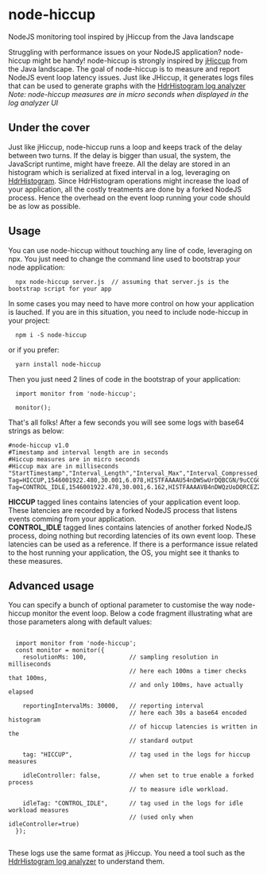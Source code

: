 # node-hiccup
NodeJS monitoring tool inspired by jHiccup from the Java landscape

Struggling with performance issues on your NodeJS application? node-hiccup might be handy!
node-hiccup is strongly inspired by [jHiccup](https://github.com/giltene/jHiccup) from the Java landscape. The goal of node-hiccup is to measure and report NodeJS event loop latency issues. Just like JHiccup, it generates logs files that can be used to generate graphs with the [HdrHistogram log analyzer](https://hdrhistogram.github.io/HdrHistogramJSDemo/logparser.html) 
*Note: node-hiccup measures are in micro seconds when displayed in the log analyzer UI*

## Under the cover 
Just like jHiccup, node-hiccup runs a loop and keeps track of the delay between two turns. If the delay is bigger than usual, the system, the JavaScript runtime, might have freeze. All the delay are stored in an histogram which is serialized at fixed interval in a log, leveraging on [HdrHistogram](https://github.com/HdrHistogram/HdrHistogramJS). Since HdrHistogram operations might increase the load of your application, all the costly treatments are done by a forked NodeJS process. Hence the overhead on the event loop running your code should be as low as possible. 

## Usage

You can use node-hiccup without touching any line of code, leveraging on npx. You just need to change the command line used to bootstrap your node application:

```
  npx node-hiccup server.js  // assuming that server.js is the bootstrap script for your app

```

In some cases you may need to have more control on how your application is lauched. 
If you are in this situation, you need to include node-hiccup in your project:
```
  npm i -S node-hiccup
```
or if you prefer:
```
  yarn install node-hiccup
```

Then you just need 2 lines of code in the bootstrap of your application:
```
  import monitor from 'node-hiccup';

  monitor();
```

That's all folks!
After a few seconds you will see some logs with base64 strings as below:
```
#node-hiccup v1.0
#Timestamp and interval length are in seconds
#Hiccup measures are in micro seconds
#Hiccup max are in milliseconds
"StartTimestamp","Interval_Length","Interval_Max","Interval_Compressed_Histogram"
Tag=HICCUP,1546001922.480,30.001,6.078,HISTFAAAAU54nDWSwUrDQBCGN/9uCCGGEoqUUkMppZRSShEp4kGkeCiliBQR8SQePfoOvoGP6Nln0G8mmmWWnX9m/pn9N2cfn/0QlEIIGRZD92Vh/OPfv39S60pLFTqq0lDP2FqaAC10rZ4a7fSV6TvDf9E7WKNckYK+FFgVVuLWknuliLB1SZxzhRQsuwBpvNAqgOmV/y1yCoCByImeOVLLKuFdWnErnTLOKHXxoc41hy1qncaONFqlPbc4aJqM0fpU7COqajIu8W85LWhz1JbYVtYyp3KAF3UDY64xDKVWxDac+1RP7DI2cEtTH/JJr7qH2XIi4J0FSoADtpczFnBeYI/YrgOj3hjBb1eieoDwwUUOmjHNDHxjOp7Kp6rtYPqtGGxuChTJVAUeShVK9AADqFG32JT2Ax/EH6c2wcidpjU/ArVKFU/hDZgil4tZ6heLoCJz
Tag=CONTROL_IDLE,1546001922.478,30.001,6.162,HISTFAAAAVB4nDWQzUoDQRCEZ2pnsyzDsIQlLmENIQSREMSDBJEgHkIQEU8iHn0Gjx5FQTz7FD6C+GSe9JsO7s8w3dVV3V37rx+tc/7HcfAXbvd4N/215z/eW8qFTpWupWNdKqlX1D33Qo1WdjqRLHXAeSYdqeYyVBcKXYG3OiT35XWesUdN9eZ1ozuAxB/RdrAdb5iSQi+UJIVOaWCtpWJAJndRhybfXCMVIZJryOZzKLRrYyVpAXUOOVeWAAtwBzlqDIxEAthCtChRk99GJzZVpwt2adHo8yhLVCsbtWTwb69bPaFDNLY1XJ4ob6BQESa6Ra0pLwzMU9I+V9eiA8wNLd69Pj1ttpQ9ez3AwtceygRn19w2IBFmg2EdC4+JO3ROFTZ5fwodyexfGSZAxqg1M0P60HBDoLDBXWiB8nYjszUMGPfF483K2s5YMw3w3iz/A6e9I68=
```

**HICCUP** tagged lines contains latencies of your application event loop. These latencies are recorded by a forked NodeJS process that listens events comming from your application.  
**CONTROL_IDLE** tagged lines contains latencies of another forked NodeJS process, doing nothing but recording latencies of its own event loop. These latencies can be used as a reference. If there is a performance issue related to the host running your application, the OS, you might see it thanks to these measures.

## Advanced usage
You can specify a bunch of optional parameter to customise the way node-hiccup monitor the event loop. Below a code fragment illustrating what are those parameters along with default values:
```

  import monitor from 'node-hiccup';
  const monitor = monitor({
    resolutionMs: 100,            // sampling resolution in milliseconds
                                  // here each 100ms a timer checks that 100ms,
                                  // and only 100ms, have actually elapsed
    
    reportingIntervalMs: 30000,   // reporting interval
                                  // here each 30s a base64 encoded histogram
                                  // of hiccup latencies is written in the
                                  // standard output
    
    tag: "HICCUP",                // tag used in the logs for hiccup measures
    
    idleController: false,        // when set to true enable a forked process 
                                  // to measure idle workload.
    
    idleTag: "CONTROL_IDLE",      // tag used in the logs for idle workload measures
                                  // (used only when idleController=true)
  });


```

These logs use the same format as jHiccup. You need a tool such as the [HdrHistogram log analyzer](https://hdrhistogram.github.io/HdrHistogramJSDemo/logparser.html) to understand them.
 

